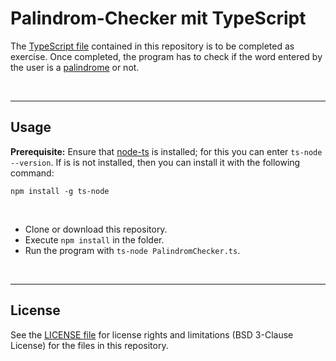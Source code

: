 # Palindrom-Checker mit TypeScript #

The [TypeScript file](PalindromChecker.ts) contained in this repository is to be completed as exercise.
Once completed, the program has to check if the word entered by the user is a [palindrome](https://en.wikipedia.org/wiki/Palindrome) or not.


<br>

----
## Usage ##

**Prerequisite:**
Ensure that [node-ts](https://www.npmjs.com/package/ts-node) is installed; for this you can enter `ts-node --version`. If is is not installed, then you can install it with the following command:
```
npm install -g ts-node
```

<br>

* Clone or download this repository.
* Execute `npm install` in the folder.
* Run the program with `ts-node PalindromChecker.ts`.

<br>

----
## License ##

See the [LICENSE file](LICENSE.md) for license rights and limitations (BSD 3-Clause License)
for the files in this repository.
